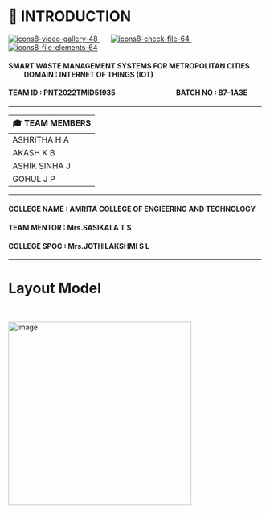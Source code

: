 # :crystal_ball: INTRODUCTION

[![icons8-video-gallery-48](https://user-images.githubusercontent.com/101011054/202830849-1fdfe83b-df5e-44ee-aacd-93439c2aeecf.png)
](https://www.youtube.com/watch?v=qPJWVnoepYM)    &ensp;   &ensp;       [![icons8-check-file-64](https://user-images.githubusercontent.com/101011054/202830957-f2152aa9-76e8-4616-9586-3639c3f3b26f.png)
](https://github.com/IBM-EPBL/IBM-Project-39181-1660399380/blob/main/Final%20Deliverables/Reports/Final%20Report.pdf)
 &ensp; &ensp; [![icons8-file-elements-64](https://user-images.githubusercontent.com/101011054/202831327-f673b307-06da-4015-bcfd-8c3a466bc34f.png)
](https://github.com/IBM-EPBL/IBM-Project-39181-1660399380/tree/main/Project%20and%20Planning/Project%20Design%20%26%20Planning)

#### SMART WASTE MANAGEMENT SYSTEMS FOR METROPOLITAN CITIES  &ensp;   &ensp;   &ensp;   &ensp;   &ensp;            DOMAIN : INTERNET OF THINGS (IOT)
#### TEAM ID : PNT2022TMID51935      &emsp;   &emsp;    &emsp;   &emsp;   &emsp;  &ensp;   &ensp;   &ensp;         BATCH NO : B7-1A3E 

---------------------------------------------------------------------------------------------------------------------------------------------------------------------


 | :mortar_board:  TEAM MEMBERS  |                                                              
 |-------------------------------|                               
 |         ASHRITHA H A          |                                
 |         AKASH K B             |
 |         ASHIK SINHA J         |
 |         GOHUL J P             |
 
---------------------------------------------------------------------------------------------------------------------------------------------------------------------   
  
 #### COLLEGE NAME : AMRITA COLLEGE OF ENGIEERING AND TECHNOLOGY  
 #### TEAM MENTOR : Mrs.SASIKALA T S                              
 #### COLLEGE SPOC : Mrs.JOTHILAKSHMI S L                       
 
----------------------------------------------------------------------------------------------------------------------------------------------------------------------  
  # Layout Model
   
<p>&nbsp;</p>

<img width="364" alt="image" src="https://user-images.githubusercontent.com/101011054/200350245-817ac2e1-5a99-403b-a0fa-189e0e78be7e.png">
